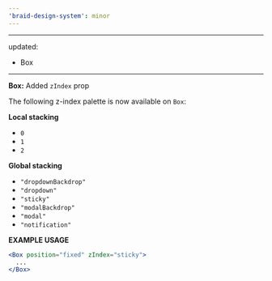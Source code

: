 ```yaml
---
'braid-design-system': minor
---
```


---
updated:
  - Box
---

**Box:** Added `zIndex` prop

The following z-index palette is now available on `Box`:

**Local stacking**

- `0`
- `1`
- `2`

**Global stacking**

- `"dropdownBackdrop"`
- `"dropdown"`
- `"sticky"`
- `"modalBackdrop"`
- `"modal"`
- `"notification"`

**EXAMPLE USAGE**

```jsx
<Box position="fixed" zIndex="sticky">
  ...
</Box>
```

